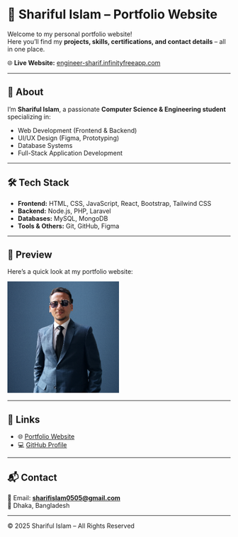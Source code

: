 # 🚀 Shariful Islam – Portfolio Website

Welcome to my personal portfolio website!  
Here you’ll find my **projects, skills, certifications, and contact details** – all in one place.

🌐 **Live Website:** [engineer-sharif.infinityfreeapp.com](https://engineer-sharif.infinityfreeapp.com/)

---

## 📌 About
I’m **Shariful Islam**, a passionate **Computer Science & Engineering student** specializing in:

- Web Development (Frontend & Backend)
- UI/UX Design (Figma, Prototyping)
- Database Systems
- Full-Stack Application Development

---

## 🛠️ Tech Stack
- **Frontend:** HTML, CSS, JavaScript, React, Bootstrap, Tailwind CSS  
- **Backend:** Node.js, PHP, Laravel  
- **Databases:** MySQL, MongoDB  
- **Tools & Others:** Git, GitHub, Figma  

---

## 📸 Preview
Here’s a quick look at my portfolio website:  

![Portfolio Screenshot](assets/img/my-profile-img.jpg) <!-- Replace with an actual screenshot if possible -->

---

## 🔗 Links
- 🌐 [Portfolio Website](https://engineer-sharif.infinityfreeapp.com/)  
- 💻 [GitHub Profile](https://github.com/Sharif2023)  

---

## 📬 Contact
📧 Email: **sharifislam0505@gmail.com**  
📍 Dhaka, Bangladesh  

---

© 2025 Shariful Islam – All Rights Reserved
